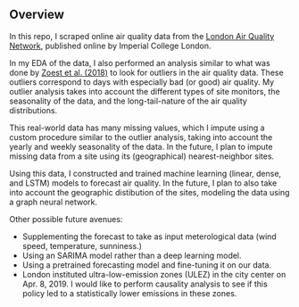 ## Overview

In this repo, I scraped online air quality data from the [London Air Quality Network](https://www.londonair.org.uk/london/asp/datadownload.asp), published online by Imperial College London.

In my EDA of the data, I also performed an analysis similar to what was done by [Zoest et al. (2018)](https://link.springer.com/article/10.1007/s11270-018-3756-7) to look for outliers in the air quality data. These outliers correspond to days with especially bad (or good) air quality. My outlier analysis takes into account the different types of site monitors, the seasonality of the data, and the long-tail-nature of the air quality distributions.

This real-world data has many missing values, which I impute using a custom procedure similar to the outlier analysis, taking into account the yearly and weekly seasonality of the data. In the future, I plan to impute missing data from a site using its (geographical) nearest-neighbor sites.

Using this data, I constructed and trained machine learning (linear, dense, and LSTM) models to forecast air quality. In the future, I plan to also take into account the geographic distibution of the sites, modeling the data using a graph neural network.

Other possible future avenues:
* Supplementing the forecast to take as input meterological data (wind speed, temperature, sunniness.)
* Using an SARIMA model rather than a deep learning model.
* Using a pretrained forecasting model and fine-tuning it on our data.
* London instituted ultra-low-emission zones (ULEZ) in the city center on Apr. 8, 2019. I would like to perform causality analysis to see if this policy led to a statistically lower emissions in these zones.

